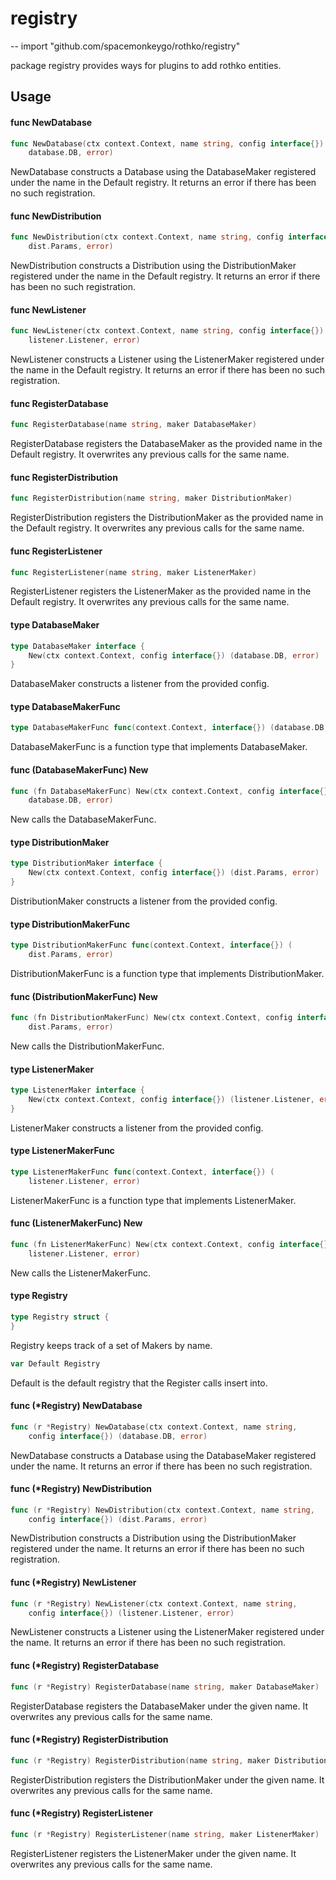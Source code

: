 # registry
--
    import "github.com/spacemonkeygo/rothko/registry"

package registry provides ways for plugins to add rothko entities.

## Usage

#### func  NewDatabase

```go
func NewDatabase(ctx context.Context, name string, config interface{}) (
	database.DB, error)
```
NewDatabase constructs a Database using the DatabaseMaker registered under the
name in the Default registry. It returns an error if there has been no such
registration.

#### func  NewDistribution

```go
func NewDistribution(ctx context.Context, name string, config interface{}) (
	dist.Params, error)
```
NewDistribution constructs a Distribution using the DistributionMaker registered
under the name in the Default registry. It returns an error if there has been no
such registration.

#### func  NewListener

```go
func NewListener(ctx context.Context, name string, config interface{}) (
	listener.Listener, error)
```
NewListener constructs a Listener using the ListenerMaker registered under the
name in the Default registry. It returns an error if there has been no such
registration.

#### func  RegisterDatabase

```go
func RegisterDatabase(name string, maker DatabaseMaker)
```
RegisterDatabase registers the DatabaseMaker as the provided name in the Default
registry. It overwrites any previous calls for the same name.

#### func  RegisterDistribution

```go
func RegisterDistribution(name string, maker DistributionMaker)
```
RegisterDistribution registers the DistributionMaker as the provided name in the
Default registry. It overwrites any previous calls for the same name.

#### func  RegisterListener

```go
func RegisterListener(name string, maker ListenerMaker)
```
RegisterListener registers the ListenerMaker as the provided name in the Default
registry. It overwrites any previous calls for the same name.

#### type DatabaseMaker

```go
type DatabaseMaker interface {
	New(ctx context.Context, config interface{}) (database.DB, error)
}
```

DatabaseMaker constructs a listener from the provided config.

#### type DatabaseMakerFunc

```go
type DatabaseMakerFunc func(context.Context, interface{}) (database.DB, error)
```

DatabaseMakerFunc is a function type that implements DatabaseMaker.

#### func (DatabaseMakerFunc) New

```go
func (fn DatabaseMakerFunc) New(ctx context.Context, config interface{}) (
	database.DB, error)
```
New calls the DatabaseMakerFunc.

#### type DistributionMaker

```go
type DistributionMaker interface {
	New(ctx context.Context, config interface{}) (dist.Params, error)
}
```

DistributionMaker constructs a listener from the provided config.

#### type DistributionMakerFunc

```go
type DistributionMakerFunc func(context.Context, interface{}) (
	dist.Params, error)
```

DistributionMakerFunc is a function type that implements DistributionMaker.

#### func (DistributionMakerFunc) New

```go
func (fn DistributionMakerFunc) New(ctx context.Context, config interface{}) (
	dist.Params, error)
```
New calls the DistributionMakerFunc.

#### type ListenerMaker

```go
type ListenerMaker interface {
	New(ctx context.Context, config interface{}) (listener.Listener, error)
}
```

ListenerMaker constructs a listener from the provided config.

#### type ListenerMakerFunc

```go
type ListenerMakerFunc func(context.Context, interface{}) (
	listener.Listener, error)
```

ListenerMakerFunc is a function type that implements ListenerMaker.

#### func (ListenerMakerFunc) New

```go
func (fn ListenerMakerFunc) New(ctx context.Context, config interface{}) (
	listener.Listener, error)
```
New calls the ListenerMakerFunc.

#### type Registry

```go
type Registry struct {
}
```

Registry keeps track of a set of Makers by name.

```go
var Default Registry
```
Default is the default registry that the Register calls insert into.

#### func (*Registry) NewDatabase

```go
func (r *Registry) NewDatabase(ctx context.Context, name string,
	config interface{}) (database.DB, error)
```
NewDatabase constructs a Database using the DatabaseMaker registered under the
name. It returns an error if there has been no such registration.

#### func (*Registry) NewDistribution

```go
func (r *Registry) NewDistribution(ctx context.Context, name string,
	config interface{}) (dist.Params, error)
```
NewDistribution constructs a Distribution using the DistributionMaker registered
under the name. It returns an error if there has been no such registration.

#### func (*Registry) NewListener

```go
func (r *Registry) NewListener(ctx context.Context, name string,
	config interface{}) (listener.Listener, error)
```
NewListener constructs a Listener using the ListenerMaker registered under the
name. It returns an error if there has been no such registration.

#### func (*Registry) RegisterDatabase

```go
func (r *Registry) RegisterDatabase(name string, maker DatabaseMaker)
```
RegisterDatabase registers the DatabaseMaker under the given name. It overwrites
any previous calls for the same name.

#### func (*Registry) RegisterDistribution

```go
func (r *Registry) RegisterDistribution(name string, maker DistributionMaker)
```
RegisterDistribution registers the DistributionMaker under the given name. It
overwrites any previous calls for the same name.

#### func (*Registry) RegisterListener

```go
func (r *Registry) RegisterListener(name string, maker ListenerMaker)
```
RegisterListener registers the ListenerMaker under the given name. It overwrites
any previous calls for the same name.

